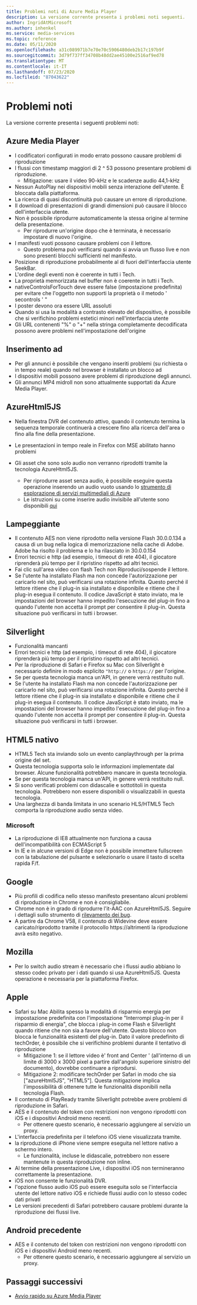 ```yaml
---
title: Problemi noti di Azure Media Player
description: La versione corrente presenta i problemi noti seguenti.
author: IngridAtMicrosoft
ms.author: inhenkel
ms.service: media-services
ms.topic: reference
ms.date: 05/11/2020
ms.openlocfilehash: a31c089971b7e70e70c5906480deb2b17c197b9f
ms.sourcegitcommit: 3d79f737ff34708b48dd2ae45100e2516af9ed78
ms.translationtype: MT
ms.contentlocale: it-IT
ms.lasthandoff: 07/23/2020
ms.locfileid: "87043622"
---
```

# <a name="known-issues"></a>Problemi noti #

La versione corrente presenta i seguenti problemi noti:

## <a name="azure-media-player"></a>Azure Media Player ##

- I codificatori configurati in modo errato possono causare problemi di riproduzione
- I flussi con timestamp maggiori di 2 ^ 53 possono presentare problemi di riproduzione.
  - Mitigazione: usare il video 90-kHz e le scadenze audio 44,1-kHz
- Nessun AutoPlay nei dispositivi mobili senza interazione dell'utente. È bloccata dalla piattaforma.
- La ricerca di quasi discontinuità può causare un errore di riproduzione.
- Il download di presentazioni di grandi dimensioni può causare il blocco dell'interfaccia utente.
- Non è possibile riprodurre automaticamente la stessa origine al termine della presentazione.
  - Per riprodurre un'origine dopo che è terminata, è necessario impostare di nuovo l'origine.
- I manifesti vuoti possono causare problemi con il lettore.
  - Questo problema può verificarsi quando si avvia un flusso live e non sono presenti blocchi sufficienti nel manifesto.
- Posizione di riproduzione probabilmente al di fuori dell'interfaccia utente SeekBar.
- L'ordine degli eventi non è coerente in tutti i Tech.
- La proprietà memorizzata nel buffer non è coerente in tutti i Tech.
- nativeControlsForTouch deve essere false (impostazione predefinita) per evitare che l'oggetto non supporti la proprietà o il metodo ' secontrols ' "
- I poster devono ora essere URL assoluti
- Quando si usa la modalità a contrasto elevato del dispositivo, è possibile che si verifichino problemi estetici minori nell'interfaccia utente
- Gli URL contenenti "%" o "+" nella stringa completamente decodificata possono avere problemi nell'impostazione dell'origine

## <a name="ad-insertion"></a>Inserimento ad ##

- Per gli annunci è possibile che vengano inseriti problemi (su richiesta o in tempo reale) quando nel browser è installato un blocco ad
- I dispositivi mobili possono avere problemi di riproduzione degli annunci.
- Gli annunci MP4 midroll non sono attualmente supportati da Azure Media Player.

## <a name="azurehtml5js"></a>AzureHtml5JS ##

- Nella finestra DVR del contenuto attivo, quando il contenuto termina la sequenza temporale continuerà a crescere fino alla ricerca dell'area o fino alla fine della presentazione.
- Le presentazioni in tempo reale in Firefox con MSE abilitato hanno problemi

- Gli asset che sono solo audio non verranno riprodotti tramite la tecnologia AzureHtml5JS.
  - Per riprodurre asset senza audio, è possibile eseguire questa operazione inserendo un audio vuoto usando lo [strumento di esplorazione di servizi multimediali di Azure](https://aka.ms/amse)
  - Le istruzioni su come inserire audio invisibile all'utente sono disponibili [qui](../previous/media-services-advanced-encoding-with-mes.md#silent_audio)

## <a name="flash"></a>Lampeggiante ##

- Il contenuto AES non viene riprodotto nella versione Flash 30.0.0.134 a causa di un bug nella logica di memorizzazione nella cache di Adobe. Adobe ha risolto il problema e lo ha rilasciato in 30.0.0.154
- Errori tecnici e http (ad esempio, i timeout di rete 404), il giocatore riprenderà più tempo per il ripristino rispetto ad altri tecnici.
- Fai clic sull'area video con flash Tech non Riproduci/sospende il lettore.
- Se l'utente ha installato Flash ma non concede l'autorizzazione per caricarlo nel sito, può verificarsi una rotazione infinita. Questo perché il lettore ritiene che il plug-in sia installato e disponibile e ritiene che il plug-in esegua il contenuto. Il codice JavaScript è stato inviato, ma le impostazioni del browser hanno impedito l'esecuzione del plug-in fino a quando l'utente non accetta il prompt per consentire il plug-in. Questa situazione può verificarsi in tutti i browser.  

## <a name="silverlight"></a>Silverlight ##

- Funzionalità mancanti
- Errori tecnici e http (ad esempio, i timeout di rete 404), il giocatore riprenderà più tempo per il ripristino rispetto ad altri tecnici.
- Per la riproduzione di Safari e Firefox su Mac con Silverlight è necessario definire in modo esplicito `"http://` o `https://` per l'origine.
- Se per questa tecnologia manca un'API, in genere verrà restituito null.
- Se l'utente ha installato Flash ma non concede l'autorizzazione per caricarlo nel sito, può verificarsi una rotazione infinita. Questo perché il lettore ritiene che il plug-in sia installato e disponibile e ritiene che il plug-in esegua il contenuto. Il codice JavaScript è stato inviato, ma le impostazioni del browser hanno impedito l'esecuzione del plug-in fino a quando l'utente non accetta il prompt per consentire il plug-in. Questa situazione può verificarsi in tutti i browser.  

## <a name="native-html5"></a>HTML5 nativo ##

- HTML5 Tech sta inviando solo un evento canplaythrough per la prima origine del set.
- Questa tecnologia supporta solo le informazioni implementate dal browser.  Alcune funzionalità potrebbero mancare in questa tecnologia.  
- Se per questa tecnologia manca un'API, in genere verrà restituito null.
- Si sono verificati problemi con didascalie e sottotitoli in questa tecnologia. Potrebbero non essere disponibili o visualizzabili in questa tecnologia.
- Una larghezza di banda limitata in uno scenario HLS/HTML5 Tech comporta la riproduzione audio senza video.

### <a name="microsoft"></a>Microsoft ###

- La riproduzione di IE8 attualmente non funziona a causa dell'incompatibilità con ECMAScript 5
- In IE e in alcune versioni di Edge non è possibile immettere fullscreen con la tabulazione del pulsante e selezionarlo o usare il tasto di scelta rapida F/f.

## <a name="google"></a>Google ##

- Più profili di codifica nello stesso manifesto presentano alcuni problemi di riproduzione in Chrome e non è consigliabile.
- Chrome non è in grado di riprodurre l'it-AAC con AzureHtml5JS. Seguire i dettagli sullo strumento di [rilevamento dei bug](https://bugs.chromium.org/p/chromium/issues/detail?id=534301).
- A partire da Chrome V58, il contenuto di Widevine deve essere caricato/riprodotto tramite il protocollo https://altrimenti la riproduzione avrà esito negativo.

## <a name="mozilla"></a>Mozilla ##

- Per lo switch audio stream è necessario che i flussi audio abbiano lo stesso codec privato per i dati quando si usa AzureHtml5JS. Questa operazione è necessaria per la piattaforma Firefox.

## <a name="apple"></a>Apple ##

- Safari su Mac Abilita spesso la modalità di risparmio energia per impostazione predefinita con l'impostazione "Interrompi plug-in per il risparmio di energia", che blocca i plug-in come Flash e Silverlight quando ritiene che non sia a favore dell'utente. Questo blocco non blocca le funzionalità esistenti del plug-in. Dato il valore predefinito di techOrder, è possibile che si verifichino problemi durante il tentativo di riproduzione
  - Mitigazione 1: se il lettore video è' front and Center ' (all'interno di un limite di 3000 x 3000 pixel a partire dall'angolo superiore sinistro del documento), dovrebbe continuare a riprodursi.
  - Mitigazione 2: modificare techOrder per Safari in modo che sia ["azureHtml5JS", "HTML5"]. Questa mitigazione implica l'impossibilità di ottenere tutte le funzionalità disponibili nella tecnologia Flash.
- Il contenuto di PlayReady tramite Silverlight potrebbe avere problemi di riproduzione in Safari.
- AES e il contenuto del token con restrizioni non vengono riprodotti con iOS e i dispositivi Android meno recenti.
  - Per ottenere questo scenario, è necessario aggiungere al servizio un proxy.
- L'interfaccia predefinita per il telefono iOS viene visualizzata tramite.
- la riproduzione di iPhone viene sempre eseguita nel lettore nativo a schermo intero.
  - Le funzionalità, incluse le didascalie, potrebbero non essere mantenute in questa riproduzione non inline.
- Al termine della presentazione Live, i dispositivi iOS non termineranno correttamente la presentazione.
- iOS non consente le funzionalità DVR.
- l'opzione flusso audio iOS può essere eseguita solo se l'interfaccia utente del lettore nativo iOS e richiede flussi audio con lo stesso codec dati privati
- Le versioni precedenti di Safari potrebbero causare problemi durante la riproduzione dei flussi live.

## <a name="older-android"></a>Android precedente ##

- AES e il contenuto del token con restrizioni non vengono riprodotti con iOS e i dispositivi Android meno recenti.
  - Per ottenere questo scenario, è necessario aggiungere al servizio un proxy.

## <a name="next-steps"></a>Passaggi successivi ##

- [Avvio rapido su Azure Media Player](azure-media-player-quickstart.md)
